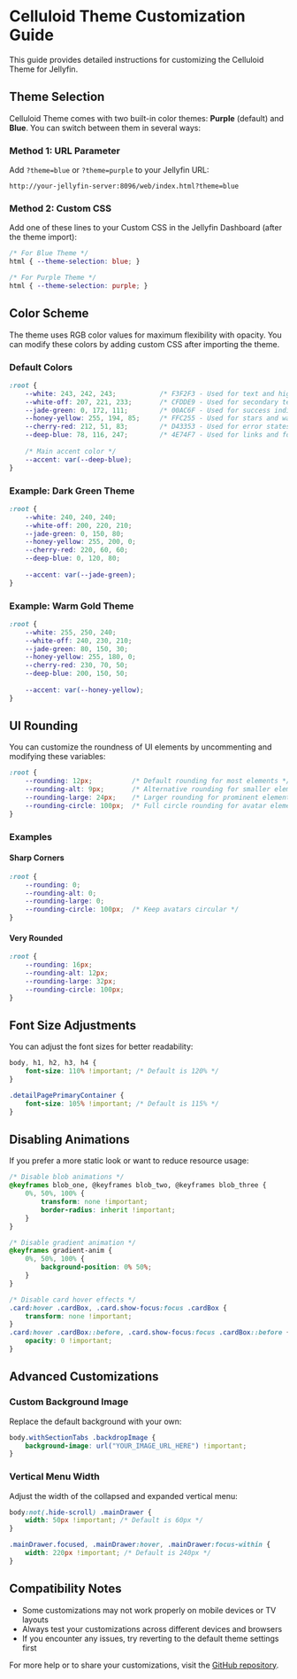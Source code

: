 # Celluloid Theme Customization Guide

This guide provides detailed instructions for customizing the Celluloid Theme for Jellyfin.

## Theme Selection

Celluloid Theme comes with two built-in color themes: **Purple** (default) and **Blue**. You can switch between them in several ways:

### Method 1: URL Parameter

Add `?theme=blue` or `?theme=purple` to your Jellyfin URL:
```
http://your-jellyfin-server:8096/web/index.html?theme=blue
```

### Method 2: Custom CSS

Add one of these lines to your Custom CSS in the Jellyfin Dashboard (after the theme import):

```css
/* For Blue Theme */
html { --theme-selection: blue; }

/* For Purple Theme */
html { --theme-selection: purple; }
```

## Color Scheme

The theme uses RGB color values for maximum flexibility with opacity. You can modify these colors by adding custom CSS after importing the theme.

### Default Colors

```css
:root {
    --white: 243, 242, 243;           /* F3F2F3 - Used for text and highlights */
    --white-off: 207, 221, 233;       /* CFDDE9 - Used for secondary text */
    --jade-green: 0, 172, 111;        /* 00AC6F - Used for success indicators */
    --honey-yellow: 255, 194, 85;     /* FFC255 - Used for stars and warnings */
    --cherry-red: 212, 51, 83;        /* D43353 - Used for error states */
    --deep-blue: 78, 116, 247;        /* 4E74F7 - Used for links and focus states */
    
    /* Main accent color */
    --accent: var(--deep-blue);
}
```

### Example: Dark Green Theme

```css
:root {
    --white: 240, 240, 240;
    --white-off: 200, 220, 210;
    --jade-green: 0, 150, 80;
    --honey-yellow: 255, 200, 0;
    --cherry-red: 220, 60, 60;
    --deep-blue: 0, 120, 80;
    
    --accent: var(--jade-green);
}
```

### Example: Warm Gold Theme

```css
:root {
    --white: 255, 250, 240;
    --white-off: 240, 230, 210;
    --jade-green: 80, 150, 30;
    --honey-yellow: 255, 180, 0;
    --cherry-red: 230, 70, 50;
    --deep-blue: 200, 150, 50;
    
    --accent: var(--honey-yellow);
}
```

## UI Rounding

You can customize the roundness of UI elements by uncommenting and modifying these variables:

```css
:root {
    --rounding: 12px;          /* Default rounding for most elements */
    --rounding-alt: 9px;       /* Alternative rounding for smaller elements */
    --rounding-large: 24px;    /* Larger rounding for prominent elements */
    --rounding-circle: 100px;  /* Full circle rounding for avatar elements */
}
```

### Examples

#### Sharp Corners

```css
:root {
    --rounding: 0;
    --rounding-alt: 0;
    --rounding-large: 0;
    --rounding-circle: 100px;  /* Keep avatars circular */
}
```

#### Very Rounded

```css
:root {
    --rounding: 16px;
    --rounding-alt: 12px;
    --rounding-large: 32px;
    --rounding-circle: 100px;
}
```

## Font Size Adjustments

You can adjust the font sizes for better readability:

```css
body, h1, h2, h3, h4 {
    font-size: 110% !important; /* Default is 120% */
}

.detailPagePrimaryContainer {
    font-size: 105% !important; /* Default is 115% */
}
```

## Disabling Animations

If you prefer a more static look or want to reduce resource usage:

```css
/* Disable blob animations */
@keyframes blob_one, @keyframes blob_two, @keyframes blob_three {
    0%, 50%, 100% { 
        transform: none !important;
        border-radius: inherit !important;
    }
}

/* Disable gradient animation */
@keyframes gradient-anim {
    0%, 50%, 100% {
        background-position: 0% 50%;
    }
}

/* Disable card hover effects */
.card:hover .cardBox, .card.show-focus:focus .cardBox {
    transform: none !important;
}
.card:hover .cardBox::before, .card.show-focus:focus .cardBox::before {
    opacity: 0 !important;
}
```

## Advanced Customizations

### Custom Background Image

Replace the default background with your own:

```css
body.withSectionTabs .backdropImage {
    background-image: url("YOUR_IMAGE_URL_HERE") !important;
}
```

### Vertical Menu Width

Adjust the width of the collapsed and expanded vertical menu:

```css
body:not(.hide-scroll) .mainDrawer {
    width: 50px !important; /* Default is 60px */
}

.mainDrawer.focused, .mainDrawer:hover, .mainDrawer:focus-within {
    width: 220px !important; /* Default is 240px */
}
```

## Compatibility Notes

- Some customizations may not work properly on mobile devices or TV layouts
- Always test your customizations across different devices and browsers
- If you encounter any issues, try reverting to the default theme settings first

For more help or to share your customizations, visit the [GitHub repository](https://github.com/ztffn/Jellyfin-Celluloid-Theme).
